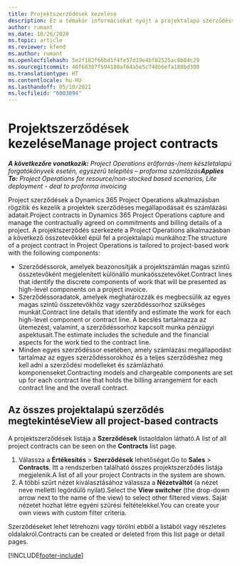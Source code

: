 ```yaml
---
title: Projektszerződések kezelése
description: Ez a témakör információkat nyújt a projektalapú szerződéssorok megtekintéséről.
author: rumant
ms.date: 10/26/2020
ms.topic: article
ms.reviewer: kfend
ms.author: rumant
ms.openlocfilehash: 5e2f182f66bd1f4fe57d19e4bf82525ac8b84c29
ms.sourcegitcommit: 40f68387f594180af64a5e5c748b6efa188bd300
ms.translationtype: HT
ms.contentlocale: hu-HU
ms.lasthandoff: 05/10/2021
ms.locfileid: "6003094"
---
```

# <a name="manage-project-contracts"></a><span data-ttu-id="e44e5-103">Projektszerződések kezelése</span><span class="sxs-lookup"><span data-stu-id="e44e5-103">Manage project contracts</span></span>

<span data-ttu-id="e44e5-104">_**A következőre vonatkozik:** Project Operations erőforrás-/nem készletalapú forgatókönyvek esetén, egyszerű telepítés – proforma számlázás_</span><span class="sxs-lookup"><span data-stu-id="e44e5-104">_**Applies To:** Project Operations for resource/non-stocked based scenarios, Lite deployment - deal to proforma invoicing_</span></span>

<span data-ttu-id="e44e5-105">Project szerződések a Dynamics 365 Project Operations alkalmazásban rögzítik és kezelik a projektek szerződéses megállapodásait és számlázási adatait.</span><span class="sxs-lookup"><span data-stu-id="e44e5-105">Project contracts in Dynamics 365 Project Operations capture and manage the contractually agreed on commitments and billing details of a project.</span></span> <span data-ttu-id="e44e5-106">A projektszerződés szerkezete a Project Operations alkalmazásban a következő összetevőkkel épül fel a projektalapú munkához:</span><span class="sxs-lookup"><span data-stu-id="e44e5-106">The structure of a project contract in Project Operations is tailored to project-based work with the following components:</span></span>

- <span data-ttu-id="e44e5-107">Szerződéssorok, amelyek beazonosítják a projektszámlán magas szintű összetevőként megjelenített különálló munkaösszetevőket.</span><span class="sxs-lookup"><span data-stu-id="e44e5-107">Contract lines that identify the discrete components of work that will be presented as high-level components on a project invoice.</span></span>
- <span data-ttu-id="e44e5-108">Szerződéssoradatok, amelyek meghatározzák és megbecsülik az egyes magas szintű összetevőkhöz vagy szerződéssorhoz szükséges munkát.</span><span class="sxs-lookup"><span data-stu-id="e44e5-108">Contract line details that identify and estimate the work for each high-level component or contract line.</span></span> <span data-ttu-id="e44e5-109">A becslés tartalmazza az ütemezést, valamint, a szerződéssorhoz kapcsolt munka pénzügyi aspektusait.</span><span class="sxs-lookup"><span data-stu-id="e44e5-109">The estimate includes the schedule and the financial aspects for the work tied to the contract line.</span></span>
- <span data-ttu-id="e44e5-110">Minden egyes szerződéssor esetében, amely számlázási megállapodást tartalmaz az egyes szerződéssorokhoz és a teljes szerződéshez meg kell adni a szerződési modelleket és számlázható komponenseket.</span><span class="sxs-lookup"><span data-stu-id="e44e5-110">Contracting models and chargeable components are set up for each contract line that holds the billing arrangement for each contract line and the overall contract.</span></span>

## <a name="view-all-project-based-contracts"></a><span data-ttu-id="e44e5-111">Az összes projektalapú szerződés megtekintése</span><span class="sxs-lookup"><span data-stu-id="e44e5-111">View all project-based contracts</span></span>

<span data-ttu-id="e44e5-112">A projektszerződések listája a **Szerződések** listaoldalon látható.</span><span class="sxs-lookup"><span data-stu-id="e44e5-112">A list of all project contracts can be seen on the **Contracts** list page.</span></span> 

1. <span data-ttu-id="e44e5-113">Válassza a **Értékesítés** > **Szerződések** lehetőséget.</span><span class="sxs-lookup"><span data-stu-id="e44e5-113">Go to **Sales** > **Contracts**.</span></span> <span data-ttu-id="e44e5-114">Itt a rendszerben található összes projektszerződés listája megjelenik.</span><span class="sxs-lookup"><span data-stu-id="e44e5-114">A list of all your project Contracts in the system are shown.</span></span> 
2. <span data-ttu-id="e44e5-115">A többi szűrt nézet kiválasztásához válassza a **Nézetváltót** (a nézet neve melletti legördülő nyilat).</span><span class="sxs-lookup"><span data-stu-id="e44e5-115">Select the **View switcher** (the drop-down arrow next to the name of the view) to select other filtered views.</span></span> <span data-ttu-id="e44e5-116">Saját nézetet hozhat létre egyéni szűrési feltételekkel.</span><span class="sxs-lookup"><span data-stu-id="e44e5-116">You can create your own views with custom filter criteria.</span></span>

<span data-ttu-id="e44e5-117">Szerződéseket lehet létrehozni vagy törölni ebből a listából vagy részletes oldalakról.</span><span class="sxs-lookup"><span data-stu-id="e44e5-117">Contracts can be created or deleted from this list page or detail pages.</span></span>


[!INCLUDE[footer-include](../../includes/footer-banner.md)]